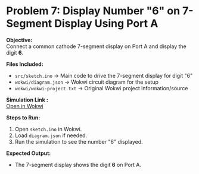 # Problem 7: Display Number "6" on 7-Segment Display Using Port A

**Objective:**  
Connect a common cathode 7-segment display on Port A and display the digit **6**.

**Files Included:**  
- `src/sketch.ino` → Main code to drive the 7-segment display for digit "6"  
- `wokwi/diagram.json` → Wokwi circuit diagram for the setup  
- `wokwi/wokwi-project.txt` → Original Wokwi project information/source  

**Simulation Link :**  
[Open in Wokwi](https://wokwi.com/projects/443762524268220417)

**Steps to Run:**  
1. Open `sketch.ino` in Wokwi.  
2. Load `diagram.json` if needed.  
3. Run the simulation to see the number "6" displayed.  

**Expected Output:**  
- The 7-segment display shows the digit **6** on Port A.  

